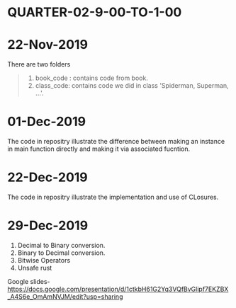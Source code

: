 # QUARTER-02-9-00-TO-1-00
# 22-Nov-2019
  There are two folders
  > 1) book_code : contains code from book.
  > 2) class_code: contains code we did in class 'Spiderman, Superman, ...'.
  
  
# 01-Dec-2019
  The code in repositry illustrate the difference between making an instance in main function directly 
  and making it via associated fucntion.

# 22-Dec-2019
  The code in repositry illustrate the implementation and use of CLosures.


# 29-Dec-2019
  1. Decimal to Binary conversion.
  2. Binary to Decimal conversion.
  3. Bitwise Operators
  4. Unsafe rust
  
  Google slides- https://docs.google.com/presentation/d/1ctkbH61G2Yq3VQfBvGlipf7EKZBX_A4S6e_OmAmNVJM/edit?usp=sharing
